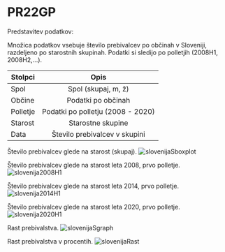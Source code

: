 # PR22GP

Predstavitev podatkov:

Množica podatkov vsebuje število prebivalcev po občinah v Sloveniji, razdeljeno po starostnih skupinah. Podatki si sledijo po polletjih (2008H1, 2008H2,...). 

 
| Stolpci       | Opis          |
| ------------- |:-------------:|
| Spol          | Spol (skupaj, m, ž) |
| Občine        | Podatki po občinah      |
| Polletje      | Podatki po polletju (2008 - 2020)     |
| Starost       | Starostne skupine              |
| Data          | Število prebivalcev v skupini |

Število prebivalcev glede na starost (skupaj).
![slovenijaSboxplot](https://user-images.githubusercontent.com/55826218/232846907-77b4ae67-2a5e-4120-9b4e-1e7d75f15cbc.png)

Število prebivalcev glede na starost leta 2008, prvo polletje.
![slovenija2008H1](https://user-images.githubusercontent.com/55826218/232905273-258c3dd8-8518-4c14-b0ad-9b75eadcdb16.png)

Število prebivalcev glede na starost leta 2014, prvo polletje.
![slovenija2014H1](https://user-images.githubusercontent.com/55826218/232905369-f007867f-64ab-4368-b4aa-dc9d848f0a5f.png)

Število prebivalcev glede na starost leta 2020, prvo polletje.
![slovenija2020H1](https://user-images.githubusercontent.com/55826218/232905383-c1456e27-9247-415c-8191-71e1065f2ddb.png)

Rast prebivalstva.
![slovenijaSgraph](https://user-images.githubusercontent.com/55826218/232905846-c150caaf-8f0d-47ed-8a6d-ad8d399b7f0f.png)

Rast prebivalstva v procentih.
![slovenijaRast](https://user-images.githubusercontent.com/55826218/232906044-28bc2bb1-e98c-4c77-bcbf-7f78b9bbd3af.png)

